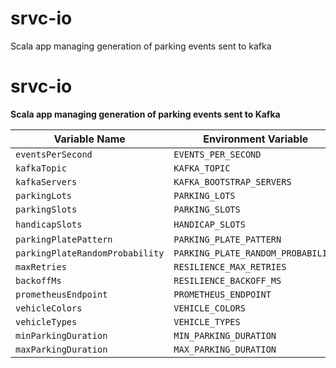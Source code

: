# srvc-io

Scala app managing generation of parking events sent to kafka

# srvc-io

**Scala app managing generation of parking events sent to Kafka**

| Variable Name                   | Environment Variable                | Default Value                                       | Type          |
|---------------------------------|-------------------------------------|-----------------------------------------------------|---------------|
| `eventsPerSecond`               | `EVENTS_PER_SECOND`                 | `10`                                                | `Int`         |
| `kafkaTopic`                    | `KAFKA_TOPIC`                       | `"parking-events"`                                  | `String`      |
| `kafkaServers`                  | `KAFKA_BOOTSTRAP_SERVERS`           | `"localhost:9092"`                                  | `String`      |
| `parkingLots`                   | `PARKING_LOTS`                      | `"lot-01,lots-02"`                                  | `Seq[String]` |
| `parkingSlots`                  | `PARKING_SLOTS`                     | `"0-50,10-20"`                                      | `Seq[String]` |
| `handicapSlots`                 | `HANDICAP_SLOTS`                    | `"10|11,10-20"`                                     | `Seq[String]` |
| `parkingPlatePattern`           | `PARKING_PLATE_PATTERN`             | `"aa-ddd-aa"`                                       | `String`      |
| `parkingPlateRandomProbability` | `PARKING_PLATE_RANDOM_PROBABILITY`  | `"0.5"`                                             | `Double`      |
| `maxRetries`                    | `RESILIENCE_MAX_RETRIES`            | `5`                                                 | `Int`         |
| `backoffMs`                     | `RESILIENCE_BACKOFF_MS`             | `500`                                               | `Long`        |
| `prometheusEndpoint`            | `PROMETHEUS_ENDPOINT`               | `localhost:9100`                                    | `String`      |
| `vehicleColors`                 | `VEHICLE_COLORS`                    | `"red,blue,black,white,gray,silver,green"`          | `Seq[String]` |
| `vehicleTypes`                  | `VEHICLE_TYPES`                     | `"car,truck,motorcycle,van"`                        | `Seq[String]` |
| `minParkingDuration`            | `MIN_PARKING_DURATION`              | `5`                                                 | `Int`         |
| `maxParkingDuration`            | `MAX_PARKING_DURATION`              | `180`                                               | `Int`         |
